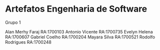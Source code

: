 # Artefatos Engenharia de Software

Grupo 1

Alan Merhy Faraj     RA:1700103
Antonio Vicente      RA:1700735
Evelyn Helena        RA:1700607
Gabriel Coelho       RA:1700204
Mayara Silva         RA:1700521
Rodolfo Rodrigues    RA:1700248
